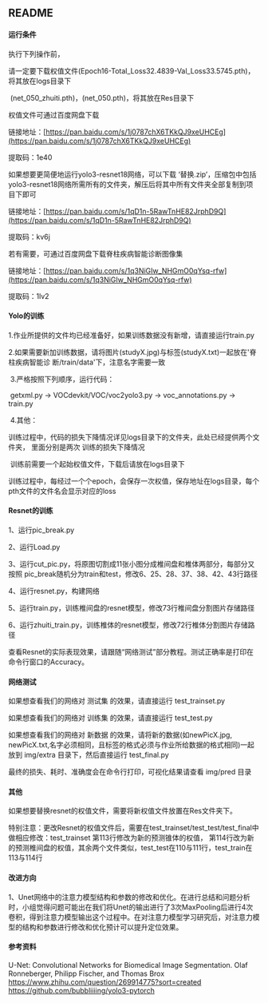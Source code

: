 ## README



#### 运行条件

执行下列操作前，

请一定要下载权值文件(Epoch16-Total_Loss32.4839-Val_Loss33.5745.pth)，将其放在logs目录下

​					(net_050_zhuiti.pth)，(net_050.pth)，将其放在Res目录下

权值文件可通过百度网盘下载

链接地址：[https://pan.baidu.com/s/1j0787chX6TKkQJ9xeUHCEg](https://pan.baidu.com/s/1j0787chX6TKkQJ9xeUHCEg)

提取码：1e40



如果想要更简便地运行yolo3-resnet18网络，可以下载 ‘替换.zip’，压缩包中包括yolo3-resnet18网络所需所有的文件夹，解压后将其中所有文件夹全部复制到项目下即可

链接地址：[https://pan.baidu.com/s/1qD1n-5RawTnHE82JrphD9Q](https://pan.baidu.com/s/1qD1n-5RawTnHE82JrphD9Q)

提取码：kv6j



若有需要，可通过百度网盘下载脊柱疾病智能诊断图像集

链接地址：[https://pan.baidu.com/s/1q3NiGIw_NHGmO0qYsq-rfw](https://pan.baidu.com/s/1q3NiGIw_NHGmO0qYsq-rfw)

提取码：1lv2



#### Yolo的训练

​	1.作业所提供的文件均已经准备好，如果训练数据没有新增，请直接运行train.py

​	2.如果需要新加训练数据，请将图片(studyX.jpg)与标签(studyX.txt)一起放在'脊柱疾病智能诊	断/train/data'下，注意名字需要一致

​	3.严格按照下列顺序，运行代码：

​		getxml.py -> VOCdevkit/VOC/voc2yolo3.py -> voc_annotations.py -> train.py

​	4.其他：	

​		训练过程中，代码的损失下降情况详见logs目录下的文件夹，此处已经提供两个文件夹， 里面分别是两次	训练的损失下降情况

​		训练前需要一个起始权值文件，下载后请放在logs目录下

​		训练过程中，每经过一个个epoch，会保存一次权值，保存地址在logs目录，每个pth文件的文件名会显示对应的loss



#### Resnet的训练

1、运行pic_break.py

2、运行Load.py

3、运行cut_pic.py，将原图切割成11张小图分成椎间盘和椎体两部分，每部分又按照
	   pic_break随机分为train和test，修改6、25、28、37、38、42、43行路径

4、运行resnet.py，构建网络

5、运行train.py，训练椎间盘的resnet模型，修改73行椎间盘分割图片存储路径

6、运行zhuiti_train.py，训练椎体的resnet模型，修改72行椎体分割图片存储路径



查看Resnet的实际表现效果，请跟随“网络测试”部分教程。测试正确率是打印在命令行窗口的Accuracy。



#### 网络测试

如果想查看我们的网络对 测试集 的效果，请直接运行  test_trainset.py

如果想查看我们的网络对 训练集 的效果，请直接运行  test_test.py

如果想查看我们的网络对 新数据 的效果，请将新的数据(如newPicX.jpg, newPicX.txt,名字必须相同，且标签的格式必须与作业所给数据的格式相同)一起放到 img/extra 目录下，然后直接运行 test_final.py

最终的损失、耗时、准确度会在命令行打印，可视化结果请查看 img/pred 目录



#### 其他

如果想要替换resnet的权值文件，需要将新权值文件放置在Res文件夹下。

特别注意：更改Resnet的权值文件后，需要在test_trainset/test_test/test_final中做相应修改：test_trainset 第113行修改为新的预测锥体的权值， 第114行改为新的预测椎间盘的权值，其余两个文件类似，test_test在110与111行，test_train在113与114行

#### 改进方向
1、Unet网络中的注意力模型结构和参数的修改和优化。在进行总结和问题分析时，小组觉得问题可能出在我们将Unet的输出进行了3次MaxPooling后进行4次卷积，得到注意力模型输出这个过程中。在对注意力模型学习研究后，对注意力模型的结构和参数进行修改和优化预计可以提升定位效果。

#### 参考资料
U-Net: Convolutional Networks for Biomedical Image Segmentation. Olaf Ronneberger, Philipp Fischer, and Thomas Brox  
https://www.zhihu.com/question/269914775?sort=created  
https://github.com/bubbliiiing/yolo3-pytorch
